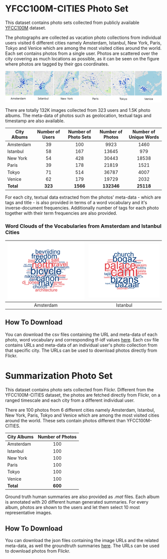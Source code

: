 # YFCC100M-CITIES Photo Set
This dataset contains photo sets collected from publicly available [YFCC100M](http://projects.dfki.uni-kl.de/yfcc100m/) dataset. 

The photographs are collected as vacation photo collections from individual users visited 6 different cities namely Amsterdam, Istanbul, New York, Paris, Tokyo and Venice which are among the most visited cities around the world. Each set contains photos from a single user. Photos are scattered over the city covering as much locations as possible, as it can be seen on the figure where photos are tagged by their gps coordinates.

![](population-densities.png)

There are totally 132K images collected from 323 users and 1.5K photo albums. The meta-data of photos such as geolocation, textual tags and timestamp are also available.

| City Albums | Number of Users | Number of Photo Sets | Number of Photos | Number of Unique Words
|-------------|:---------------:|:--------------------:|:----------------:|:----------------:|
| Amsterdam   | 39              | 100                  | 9923             |1460|
| Istanbul    | 58              | 167                  | 13645            |979|
| New York    | 54              | 428                  | 30443            |18538|
| Paris       | 39              | 178                  | 21819            |1521|
| Tokyo       | 71              | 514                  | 36787            |4007|
| Venice      | 62              | 179                  | 19729            |2032|
| **Total**   | **323**         | **1566**             | **132346**       |**25118**|

For each city, textual data extracted from the photos' meta-data - which are tags and title - is also provided in terms of a word vocabulary and it's inverse-document frequencies. Additionally number of tags for each photo together with their term frequencies are also provided.

### Word Clouds of the Vocabularies from Amsterdam and Istanbul Cities

|![](wordcloud_amsterdam.png)|![](wordcloud_istanbul.png)|
|:---:|:---:|
|Amsterdam                    |  Istanbul |

## How To Download

You can download the csv files containing the URL and meta-data of each photo, word vocabulary and corresponding tf-idf values [here](./yfcmmf00m-cities.zip). Each csv file contains URLs and meta-data of an individual user's photo collection from that specific city. The URLs can be used to download photos directly from Flickr.

# Summarization Photo Set
This dataset contains photo sets collected from Flickr. Different from the YFCC100M-CITIES dataset, the photos are fetched directly from Flickr, on a ranged timescale and each city from a different individual user.

There are 100 photos from 6 different cities namely Amsterdam, Istanbul, New York, Paris, Tokyo and Venice which are among the most visited cities around the world. These sets contain photos different than YFCC100M-CITIES.

| City Albums | Number of Photos |
|-------------|:----------------:|
| Amsterdam   | 100              |
| Istanbul    | 100              |
| New York    | 100              |
| Paris       | 100              |
| Tokyo       | 100              |
| Venice      | 100              |
| **Total**   | **600**          |

Ground truth human summaries are also provided as *.mat* files. Each album is annotated with 20 different human generated summaries. For every album, photos are shown to the users and let them select 10 most representative images.

## How To Download

You can download the json files containing the image URLs and the related meta-data, as well the groundtruth summaries [here](./summary-set.zip). The URLs can be used to download photos from Flickr.
